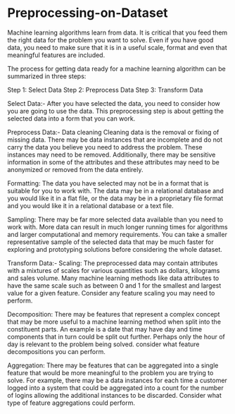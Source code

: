 # Preprocessing-on-Dataset
Machine learning algorithms learn from data. It is critical that you feed them the right data for the problem you want to solve. Even if you have good data, you need to make sure that it is in a useful scale, format and even that meaningful features are included.

The process for getting data ready for a machine learning algorithm can be summarized in three steps:

Step 1: Select Data
Step 2: Preprocess Data
Step 3: Transform Data

Select Data:-
After you have selected the data, you need to consider how you are going to use the data. This preprocessing step is about getting the selected data into a form that you can work.
 
Preprocess Data:-
Data cleaning
Cleaning data is the removal or fixing of missing data. There may be data instances that are incomplete and do not carry the data you believe you need to address the problem. These instances may need to be removed. Additionally, there may be sensitive information in some of the attributes and these attributes may need to be anonymized or removed from the data entirely.

Formatting: The data you have selected may not be in a format that is suitable for you to work with. The data may be in a relational database and you would like it in a flat file, or the data may be in a proprietary file format and you would like it in a relational database or a text file.

Sampling: There may be far more selected data available than you need to work with. More data can result in much longer running times for algorithms and larger computational and memory requirements. You can take a smaller representative sample of the selected data that may be much faster for exploring and prototyping solutions before considering the whole dataset.

Transform Data:-
Scaling: The preprocessed data may contain attributes with a mixtures of scales for various quantities such as dollars, kilograms and sales volume. Many machine learning methods like data attributes to have the same scale such as between 0 and 1 for the smallest and largest value for a given feature. Consider any feature scaling you may need to perform.

Decomposition: There may be features that represent a complex concept that may be more useful to a machine learning method when split into the constituent parts. An example is a date that may have day and time components that in turn could be split out further. Perhaps only the hour of day is relevant to the problem being solved. consider what feature decompositions you can perform.

Aggregation: There may be features that can be aggregated into a single feature that would be more meaningful to the problem you are trying to solve. For example, there may be a data instances for each time a customer logged into a system that could be aggregated into a count for the number of logins allowing the additional instances to be discarded. Consider what type of feature aggregations could perform.


